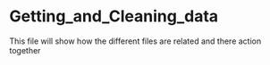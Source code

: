 # Getting_and_Cleaning_data
This file will show how the different files are related and there action together
